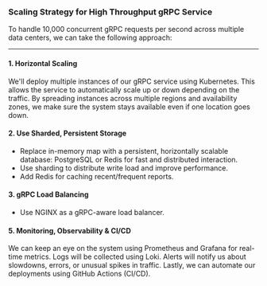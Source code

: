  ### Scaling Strategy for High Throughput gRPC Service

To handle 10,000 concurrent gRPC requests per second across multiple data centers, we can take the following approach:

---

#### 1. Horizontal Scaling

We'll deploy multiple instances of our gRPC service using Kubernetes. This allows the service to automatically scale up or down depending on the traffic. By spreading instances across multiple regions and availability zones, we make sure the system stays available even if one location goes down.

#### 2. Use Sharded, Persistent Storage

* Replace in-memory map with a persistent, horizontally scalable database: PostgreSQL or Redis for fast and distributed interaction.
* Use sharding to distribute write load and improve performance.
* Add Redis for caching recent/frequent reports.

#### 3. gRPC Load Balancing

* Use NGINX as a gRPC-aware load balancer.

#### 5. Monitoring, Observability & CI/CD

We can keep an eye on the system using Prometheus and Grafana for real-time metrics. Logs will be collected using Loki. Alerts will notify us about slowdowns, errors, or unusual spikes in traffic.
Lastly, we can automate our deployments using GitHub Actions (CI/CD).
